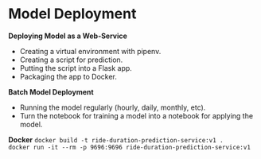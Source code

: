 # **Model Deployment** 

**Deploying Model as a Web-Service**
- Creating a virtual environment with pipenv.
- Creating a script for prediction.
- Putting the script into a Flask app.
- Packaging the app to Docker.


**Batch Model Deployment**
- Running the model regularly (hourly, daily, monthly, etc).
- Turn the notebook for training a model into a notebook for applying the model.

**Docker**
`docker build -t ride-duration-prediction-service:v1 .`  
`docker run -it --rm -p 9696:9696 ride-duration-prediction-service:v1`
